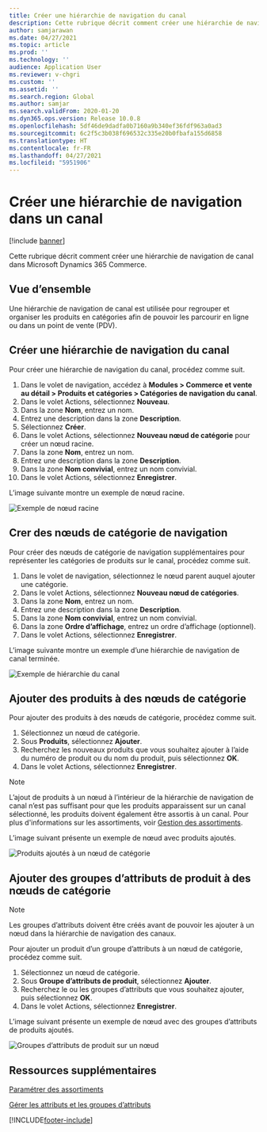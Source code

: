 ```yaml
---
title: Créer une hiérarchie de navigation du canal
description: Cette rubrique décrit comment créer une hiérarchie de navigation de canal dans Microsoft Dynamics 365 Commerce.
author: samjarawan
ms.date: 04/27/2021
ms.topic: article
ms.prod: ''
ms.technology: ''
audience: Application User
ms.reviewer: v-chgri
ms.custom: ''
ms.assetid: ''
ms.search.region: Global
ms.author: samjar
ms.search.validFrom: 2020-01-20
ms.dyn365.ops.version: Release 10.0.8
ms.openlocfilehash: 5df46de9dadfa0b7160a9b340ef36fdf963a0ad3
ms.sourcegitcommit: 6c2f5c3b038f696532c335e20b0fbafa155d6858
ms.translationtype: HT
ms.contentlocale: fr-FR
ms.lasthandoff: 04/27/2021
ms.locfileid: "5951906"
---
```

# <a name="create-a-channel-navigation-hierarchy"></a>Créer une hiérarchie de navigation dans un canal


[!include [banner](includes/banner.md)]

Cette rubrique décrit comment créer une hiérarchie de navigation de canal dans Microsoft Dynamics 365 Commerce.

## <a name="overview"></a>Vue d’ensemble

Une hiérarchie de navigation de canal est utilisée pour regrouper et organiser les produits en catégories afin de pouvoir les parcourir en ligne ou dans un point de vente (PDV).

## <a name="create-a-channel-navigation-hierarchy"></a>Créer une hiérarchie de navigation du canal

Pour créer une hiérarchie de navigation du canal, procédez comme suit.

1. Dans le volet de navigation, accédez à **Modules \> Commerce et vente au détail \> Produits et catégories \> Catégories de navigation du canal**.
1. Dans le volet Actions, sélectionnez **Nouveau**.
1. Dans la zone **Nom**, entrez un nom.
1. Entrez une description dans la zone **Description**.
1. Sélectionnez **Créer**.
1. Dans le volet Actions, sélectionnez **Nouveau nœud de catégorie** pour créer un nœud racine.
1. Dans la zone **Nom**, entrez un nom.
1. Entrez une description dans la zone **Description**.
1. Dans la zone **Nom convivial**, entrez un nom convivial.
1. Dans le volet Actions, sélectionnez **Enregistrer**.

L’image suivante montre un exemple de nœud racine.

![Exemple de nœud racine](media/create-channel-hierarchy-1.png)

## <a name="create-navigation-category-nodes"></a>Crer des nœuds de catégorie de navigation

Pour créer des nœuds de catégorie de navigation supplémentaires pour représenter les catégories de produits sur le canal, procédez comme suit.

1. Dans le volet de navigation, sélectionnez le nœud parent auquel ajouter une catégorie.
1. Dans le volet Actions, sélectionnez **Nouveau nœud de catégories**.
1. Dans la zone **Nom**, entrez un nom.
1. Entrez une description dans la zone **Description**.
1. Dans la zone **Nom convivial**, entrez un nom convivial.
1. Dans la zone **Ordre d’affichage**, entrez un ordre d’affichage (optionnel).
1. Dans le volet Actions, sélectionnez **Enregistrer**.

L’image suivante montre un exemple d’une hiérarchie de navigation de canal terminée.

![Exemple de hiérarchie du canal](media/create-channel-hierarchy-2.png)

## <a name="add-products-to-category-nodes"></a>Ajouter des produits à des nœuds de catégorie

Pour ajouter des produits à des nœuds de catégorie, procédez comme suit.

1. Sélectionnez un nœud de catégorie.
1. Sous **Produits**, sélectionnez **Ajouter**.
1. Recherchez les nouveaux produits que vous souhaitez ajouter à l’aide du numéro de produit ou du nom du produit, puis sélectionnez **OK**.
1. Dans le volet Actions, sélectionnez **Enregistrer**.

> [!NOTE]
> L’ajout de produits à un nœud à l’intérieur de la hiérarchie de navigation de canal n’est pas suffisant pour que les produits apparaissent sur un canal sélectionné, les produits doivent également être assortis à un canal. Pour plus d'informations sur les assortiments, voir [Gestion des assortiments](assortments.md).

L’image suivant présente un exemple de nœud avec produits ajoutés.

![Produits ajoutés à un nœud de catégorie](media/create-channel-hierarchy-3.png)

## <a name="add-product-attribute-groups-to-category-nodes"></a>Ajouter des groupes d’attributs de produit à des nœuds de catégorie

> [!NOTE]
> Les groupes d’attributs doivent être créés avant de pouvoir les ajouter à un nœud dans la hiérarchie de navigation des canaux.

Pour ajouter un produit d’un groupe d’attributs à un nœud de catégorie, procédez comme suit.

1. Sélectionnez un nœud de catégorie.
1. Sous **Groupe d’attributs de produit**, sélectionnez **Ajouter**.
1. Recherchez le ou les groupes d’attributs que vous souhaitez ajouter, puis sélectionnez **OK**.
1. Dans le volet Actions, sélectionnez **Enregistrer**.

L’image suivant présente un exemple de nœud avec des groupes d’attributs de produits ajoutés.

![Groupes d’attributs de produit sur un nœud](media/create-channel-hierarchy-4.png)

## <a name="additional-resources"></a>Ressources supplémentaires

[Paramétrer des assortiments](set-up-assortments.md)

[Gérer les attributs et les groupes d’attributs](attribute-attributegroups-lifecycle.md)


[!INCLUDE[footer-include](../includes/footer-banner.md)]
